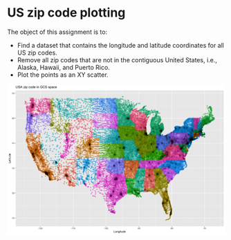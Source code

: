 # US zip code plotting
The object of this assignment is to: 
* Find a dataset that contains the longitude and latitude coordinates for all US zip codes.
* Remove all zip codes that are not in the contiguous United States, i.e., Alaska, Hawaii, and Puerto Rico.
* Plot the points as an XY scatter.


![plot](Zipcode_scatter_plot.png)
